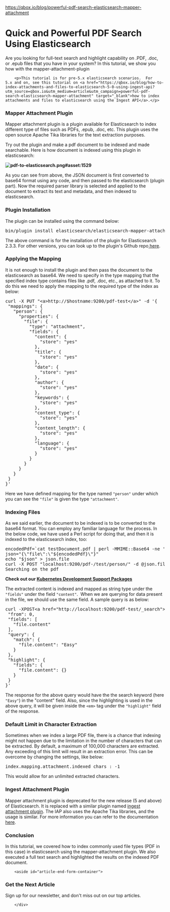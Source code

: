 <a href="https://qbox.io/blog/powerful-pdf-search-elasticsearch-mapper-attachment">https://qbox.io/blog/powerful-pdf-search-elasticsearch-mapper-attachment</a><div id="articleHeader"><h1>Quick and Powerful PDF Search Using Elasticsearch</h1></div>
                  <p>Are you looking for full-text search and highlight capability on .PDF, .doc, or .epub files that you have in your system? In this tutorial, we show you how with the mapper-attachment-plugin</p>

        <p>This tutorial is for pre-5.x elasticsearch scenarios.  For 5.x and on, see this tutorial on <a href="https://qbox.io/blog/how-to-index-attachments-and-files-to-elasticsearch-5-0-using-ingest-api?utm_source=qbox.io&utm_medium=article&utm_campaign=powerful-pdf-search-elasticsearch-mapper-attachment" target="_blank">how to index attachments and files to elasticsearch using the Ingest API</a>.</p>
<h3>Mapper Attachment Plugin</h3>
<p>Mapper attachment plugin is a plugin available for Elasticsearch to index different type of files such as PDFs, .epub, .doc, etc. This plugin uses the open source Apache Tika libraries for the text extraction purposes.</p>
<p>Try out the plugin and make a pdf document to be indexed and made searchable. Here is how document is indexed using this plugin in elasticsearch:</p>
<p><strong><strong><div class="readableLargeImageContainer"><img src="https://qbox.io/img/blog/pdf-to-elasticsearch.png" alt="pdf-to-elasticsearch.png#asset:1529" /></div></strong></strong></p>
<p>As you can see from above, the JSON document is first converted to base64 format using any code, and then passed to the elasticsearch (plugin part). Now the required parser library is selected and applied to the document to extract its text and metadata, and then indexed to elasticsearch. </p>
<h3>Plugin Installation</h3>
<p>The plugin can be installed using the command below:</p>
<pre>bin/plugin install elasticsearch/elasticsearch-mapper-attachments/github</pre>
<p>The above command is for the installation of the plugin for Elasticsearch 2.3.3. For other versions, you can look up to the plugin's Github repo<a href="https://github.com/elastic/elasticsearch-mapper-attachments" target="_blank"> here</a>.</p>
<h3>Applying the Mapping</h3>
<p>It is not enough to install the plugin and then pass the document to the elasticsearch as base64. We need to specify in the type mapping that the specified index type contains files like .pdf, .doc, etc., as attached to it. To do this we need to apply the mapping to the required type of the index as below:</p>
<pre>curl -X PUT "&lt;a&gt;http://$hostname:9200/pdf-test&lt;/a&gt;" -d '{
 "mappings": {
   "person": {
     "properties": {
       "file": {
         "type": "attachment",
         "fields": {
           "content": {
             "store": "yes"
           },
           "title": {
             "store": "yes"
           },
           "date": {
             "store": "yes"
           },
           "author": {
             "store": "yes"
           },
           "keywords": {
             "store": "yes"
           },
           "content_type": {
             "store": "yes"
           },
           "content_length": {
             "store": "yes"
           },
           "language": {
             "store": "yes"
           }
         }
       }
     }
   }
 }
}'</pre>
<p>Here we have defined mapping for the type named <code>"person"</code> under which you can see the <code>"file"</code> is given the type <code>"attachment"</code>.   </p>
<h3>Indexing Files</h3>
<p>As we said earlier, the document to be indexed is to be converted to the base64 format. You can employ any familiar language for the process. In the below code, we have used a Perl script for doing that, and then it is indexed to the elasticsearch index, too:</p>
<pre>encodedPdf=`cat testDocument.pdf | perl -MMIME::Base64 -ne 'print encode_base64($_)'`
json="{\"file\":\"${encodedPdf}\"}"
echo "$json" &gt; json.file
curl -X POST "localhost:9200/pdf-/test/person/" -d @json.file
Searching on the pdf</pre>
<p><strong>Check out our <a href="https://supergiant.io/solutions" target="_blank">Kubernetes Development Support Packages</a></strong></p>
<p>The extracted content is indexed and mapped as string type under the <code>"fields"</code> under the field <code>"content"</code>.  When we are querying for data present in the file, we should use the same field. A sample query is as below:</p>
<pre>curl -XPOST&lt;a href="http://localhost:9200/pdf-test/_search"&gt; http://localhost:9200/pdf-test/_search&lt;/a&gt; -d '{
 "from": 0,
 "fields": [
   "file.content"
 ],
 "query": {
   "match": {
     "file.content": "Easy"
   }
 },
 "highlight": {
   "fields": {
     "file.content": {}
   }
 }
}'</pre>
<p>The response for the above query would have the the search keyword (here <code>"Easy"</code>) in the "content" field. Also, since the highlighting is used in the above query, it will be given inside the <code>&lt;em&gt;</code> tag under the <code>"highlight"</code> field of the response. </p>
<h3>Default Limit in Character Extraction</h3>
<p>Sometimes when we index a large PDF file, there is a chance that indexing might not happen due to the limitation in the number of characters that can be extracted. By default, a maximum of 100,000 characters are extracted. Any exceeding of this limit will result in an extraction error. This can be overcome by changing the settings, like below:</p>
<pre>index.mapping.attachment.indexed_chars : -1</pre>
<p>This would allow for an unlimited extracted characters. </p>
<h3>Ingest Attachment Plugin</h3>
<p>Mapper attachment plugin is deprecated for the new release (5 and above) of Elasticsearch. It is replaced with a similar plugin named <a href="https://qbox.io/blog/how-to-index-attachments-and-files-to-elasticsearch-5-0-using-ingest-api?utm_source=qbox.io&utm_medium=article&utm_campaign=powerful-pdf-search-elasticsearch-mapper-attachment" target="_blank">ingest attachment plugin</a>. The IAP also uses the Apache Tika libraries, and the usage is similar. For more information you can refer to the documentation<a href="https://www.elastic.co/guide/en/elasticsearch/plugins/5.x/ingest-attachment.html" target="_blank"> here</a>.</p>
<h3>Conclusion</h3>
<p>In this tutorial, we covered how to index commonly used file types (PDF in this case) in elasticsearch using the mapper-attachment plugin. We also executed a full text search and highlighted the results on the indexed PDF document.  </p>

        <aside id="article-end-form-container">
  <h3>Get the Next Article</h3>

  <div>
    <div>
      <p>Sign up for our newsletter, and don't miss out on our top articles.</p>

      
      
        

        </div>

    
  </div>

  

</aside>

        

        
            